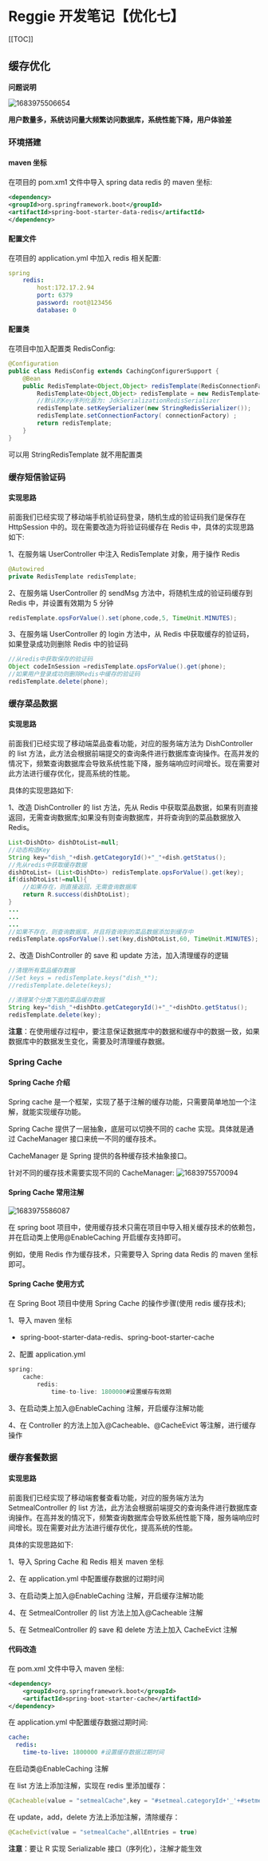 # Reggie 开发笔记【优化七】

[[TOC]]

## 缓存优化

**问题说明**

![1683975506654](./assets/1683975506654.png)

**用户数量多，系统访问量大频繁访问数据库，系统性能下降，用户体验差**

### 环境搭建

#### maven 坐标

在项目的 pom.xm1 文件中导入 spring data redis 的 maven 坐标:

```xml
<dependency>
<groupId>org.springframework.boot</groupId>
<artifactId>spring-boot-starter-data-redis</artifactId>
</dependency>
```

#### 配置文件

在项目的 application.yml 中加入 redis 相关配置:

```yaml
spring
    redis:
        host:172.17.2.94
        port: 6379
        password: root@123456
        database: 0
```

#### 配置类

在项目中加入配置类 RedisConfig:

```java
@Configuration
public class RedisConfig extends CachingConfigurerSupport {
    @Bean
    public RedisTemplate<Object,Object> redisTemplate(RedisConnectionFactory connectionFactory){
        RedisTemplate<Object,Object> redisTemplate = new RedisTemplate<>();
        //默认的Key序列化器为: JdkSerializationRedisSerializer
        redisTemplate.setKeySerializer(new StringRedisSerializer());
        redisTemplate.setConnectionFactory( connectionFactory) ;
        return redisTemplate;
    }
}
```

可以用 StringRedisTemplate 就不用配置类

### 缓存短信验证码

#### 实现思路

前面我们已经实现了移动端手机验证码登录，随机生成的验证码我们是保存在 HttpSession 中的。现在需要改造为将验证码缓存在 Redis 中，具体的实现思路如下:

1、在服务端 UserController 中注入 RedisTemplate 对象，用于操作 Redis

```java
@Autowired
private RedisTemplate redisTemplate;
```

2、在服务端 UserController 的 sendMsg 方法中，将随机生成的验证码缓存到 Redis 中，并设置有效期为 5 分钟

```java
redisTemplate.opsForValue().set(phone,code,5, TimeUnit.MINUTES);
```

3、在服务端 UserController 的 login 方法中，从 Redis 中获取缓存的验证码，如果登录成功则删除 Redis 中的验证码

```java
//从redis中获取保存的验证码
Object codeInSession =redisTemplate.opsForValue().get(phone);
//如果用户登录成功则删除Redis中缓存的验证码
redisTemplate.delete(phone);
```

### 缓存菜品数据

#### 实现思路

前面我们已经实现了移动端菜品查看功能，对应的服务端方法为 DishController 的 list 方法，此方法会根据前端提交的查询条件进行数据库查询操作。在高并发的情况下，频繁查询数据库会导致系统性能下降，服务端响应时间增长。现在需要对此方法进行缓存优化，提高系统的性能。

具体的实现思路如下:

1、改造 DishController 的 list 方法，先从 Redis 中获取菜品数据，如果有则直接返回，无需查询数据库;如果没有则查询数据库，并将查询到的菜品数据放入 Redis。

```java
List<DishDto> dishDtoList=null;
//动态构造Key
String key="dish_"+dish.getCategoryId()+"_"+dish.getStatus();
//先从redis中获取缓存数据
dishDtoList= (List<DishDto>) redisTemplate.opsForValue().get(key);
if(dishDtoList!=null){
    //如果存在，则直接返回，无需查询数据库
    return R.success(dishDtoList);
}
...
...
...
//如果不存在，则查询数据库，并且将查询到的菜品数据添加到缓存中
redisTemplate.opsForValue().set(key,dishDtoList,60, TimeUnit.MINUTES);
```

2、改造 DishController 的 save 和 update 方法，加入清理缓存的逻辑

```java
//清理所有菜品缓存数据
//Set keys = redisTemplate.keys("dish_*");
//redisTemplate.delete(keys);

//清理某个分类下面的菜品缓存数据
String key="dish_"+dishDto.getCategoryId()+"_"+dishDto.getStatus();
redisTemplate.delete(key);
```

**注意**：在使用缓存过程中，要注意保证数据库中的数据和缓存中的数据一致，如果数据库中的数据发生变化，需要及时清理缓存数据。

### Spring Cache

#### Spring Cache 介绍

Spring cache 是一个框架，实现了基于注解的缓存功能，只需要简单地加一个注解，就能实现缓存功能。

Spring Cache 提供了一层抽象，底层可以切换不同的 cache 实现。具体就是通过 CacheManager 接口来统一不同的缓存技术。

CacheManager 是 Spring 提供的各种缓存技术抽象接口。

针对不同的缓存技术需要实现不同的 CacheManager:
![1683975570094](./assets/1683975570094.png)

#### Spring Cache 常用注解

![1683975586087](./assets/1683975586087.png)

在 spring boot 项目中，使用缓存技术只需在项目中导入相关缓存技术的依赖包，并在启动类上使用@EnableCaching 开启缓存支持即可。

例如，使用 Redis 作为缓存技术，只需要导入 Spring data Redis 的 maven 坐标即可。

#### Spring Cache 使用方式

在 Spring Boot 项目中使用 Spring Cache 的操作步骤(使用 redis 缓存技术);

1、导入 maven 坐标

- spring-boot-starter-data-redis、spring-boot-starter-cache

2、配置 application.yml

```java
spring:
    cache:
        redis:
            time-to-live: 1800000#设置缓存有效期
```

3、在启动类上加入@EnableCaching 注解，开启缓存注解功能

4、在 Controller 的方法上加入@Cacheable、@CacheEvict 等注解，进行缓存操作

### 缓存套餐数据

#### 实现思路

前面我们已经实现了移动端套餐查看功能，对应的服务端方法为 SetmealController 的 list 方法，此方法会根据前端提交的查询条件进行数据库查询操作。在高并发的情况下，频繁查询数据库会导致系统性能下降，服务端响应时间增长。现在需要对此方法进行缓存优化，提高系统的性能。

具体的实现思路如下:

1、导入 Spring Cache 和 Redis 相关 maven 坐标

2、在 application.yml 中配置缓存数据的过期时间

3、在启动类上加入@EnableCaching 注解，开启缓存注解功能

4、在 SetmealController 的 list 方法上加入@Cacheable 注解

5、在 SetmealController 的 save 和 delete 方法上加入 CacheEvict 注解

#### 代码改造

在 pom.xml 文件中导入 maven 坐标:

```xml
<dependency>
    <groupId>org.springframework.boot</groupId>
    <artifactId>spring-boot-starter-cache</artifactId>
</dependency>
```

在 application.yml 中配置缓存数据过期时间:

```yaml
cache:
  redis:
    time-to-live: 1800000 #设置缓存数据过期时间
```

在启动类@EnableCaching 注解

在 list 方法上添加注解，实现在 redis 里添加缓存：

```java
@Cacheable(value = "setmealCache",key = "#setmeal.categoryId+'_'+#setmeal.status")
```

在 update，add，delete 方法上添加注解，清除缓存：

```java
@CacheEvict(value = "setmealCache",allEntries = true)
```

**注意**：要让 R 实现 Serializable 接口（序列化），注解才能生效
